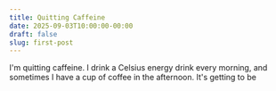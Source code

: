 ```yaml
---
title: Quitting Caffeine
date: 2025-09-03T10:00:00-00:00
draft: false
slug: first-post
---
```


I'm quitting caffeine. I drink a Celsius energy drink every morning, and sometimes I have a cup of coffee in the afternoon. It's getting to be
